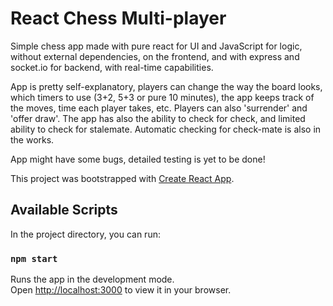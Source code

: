 # React Chess Multi-player

Simple chess app made with pure react for UI and JavaScript for logic, without external dependencies, on the frontend, and with express and socket.io for backend, with real-time capabilities.

App is pretty self-explanatory, players can change the way the board looks, which timers to use (3+2, 5+3 or pure 10 minutes), the app keeps track of the moves, time each player takes, etc. Players can also 'surrender' and 'offer draw'. The app has also the ability to check for check, and limited ability to check for stalemate. Automatic checking for check-mate is also in the works. 

App might have some bugs, detailed testing is yet to be done!

This project was bootstrapped with [Create React App](https://github.com/facebook/create-react-app).

## Available Scripts

In the project directory, you can run:

### `npm start`

Runs the app in the development mode.\
Open [http://localhost:3000](http://localhost:3000) to view it in your browser.

